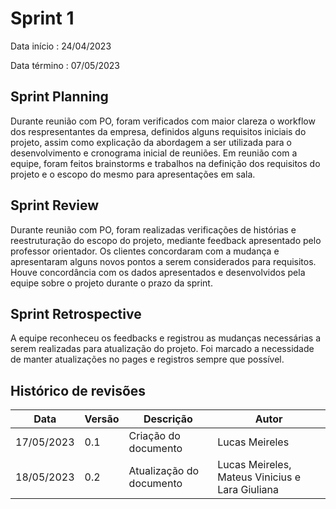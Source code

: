 # Sprint 1

Data início : 24/04/2023

Data término : 07/05/2023



## Sprint Planning
Durante reunião com PO, foram verificados com maior clareza o workflow dos respresentantes da empresa, definidos alguns requisitos iniciais do projeto, assim como explicação da abordagem a ser utilizada para o desenvolvimento e cronograma inicial de reuniões.
Em reunião com a equipe, foram feitos brainstorms e trabalhos na definição dos requisitos do projeto e o escopo do mesmo para apresentações em sala.

## Sprint Review
Durante reunião com PO, foram realizadas verificações de histórias e reestruturação do escopo do projeto, mediante feedback apresentado pelo professor orientador. Os clientes concordaram com a mudança e apresentaram alguns novos pontos a serem considerados para requisitos. Houve concordância com os dados apresentados e desenvolvidos pela equipe sobre o projeto durante o prazo da sprint.

## Sprint Retrospective
A equipe reconheceu os feedbacks e registrou as mudanças necessárias a serem realizadas para atualização do projeto. Foi marcado a necessidade de manter atualizações no pages e registros sempre que possível. 

## Histórico de revisões

| Data | Versão | Descrição | Autor |
|---|---|---|---|
| 17/05/2023 | 0.1 | Criação do documento | Lucas Meireles |
| 18/05/2023 | 0.2 | Atualização do documento | Lucas Meireles, Mateus Vinicius e Lara Giuliana |